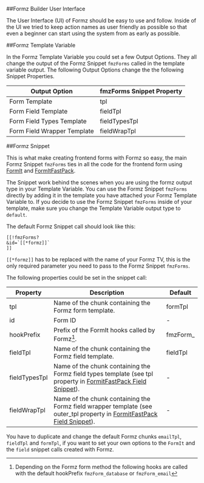 ##Formz Builder User Interface

The User Interface (UI) of Formz should be easy to use and follow. Inside of 
the UI we tried to keep action names as user friendly as possible so that even 
a beginner can start using the system from as early as possible.

##Formz Template Variable

In the Formz Template Variable you could set a few Output Options. They all 
change the output of the Formz Snippet `fmzForms` called in the template 
variable output. The following Output Options change the the following Snippet 
Properties.

Output Option | fmzForms Snippet Property
------------|------------
Form Template | tpl
Form Field Template | fieldTpl
Form Field Types Template | fieldTypesTpl
Form Field Wrapper Template | fieldWrapTpl

##Formz Snippet

This is what make creating frontend forms with Formz so easy, the main Formz 
Snippet `fmzForms` ties in all the code for the frontend form using 
[FormIt](http://modx.com/extras/package/formit) and 
[FormItFastPack](http://modx.com/extras/package/formitfastpack).

The Snippet work behind the scenes when you are using the formz output type in 
your Template Variable. You can use the Formz Snippet `fmzForms` directly by 
adding it in the template you have attached your Formz Template Variable to. If 
you decide to use the Formz Snippet `fmzForms` inside of your template, make 
sure you change the Template Variable output type to `default`.

The default Formz Snippet call should look like this:

```
[[!fmzForms?
&id=`[[*formz]]`
]]
```

`[[*formz]]` has to be replaced with the name of your Formz TV, this is the 
only required parameter you need to pass to the Formz Snippet `fmzForms`.

The following properties could be set in the snippet call:

Property | Description | Default
---------|-------------|--------
tpl | Name of the chunk containing the Formz form template. | formTpl
id | Form ID | -
hookPrefix | Prefix of the FormIt hooks called by Formz[^1]. | fmzForm_
fieldTpl | Name of the chunk containing the Formz field template. | fieldTpl
fieldTypesTpl | Name of the chunk containing the Formz field types template (see tpl property in [FormitFastPack Field Snippet](https://rtfm.modx.com/extras/revo/formitfastpack/formitfastpack.field)). | -
fieldWrapTpl | Name of the chunk containing the Formz field wrapper template (see outer_tpl property in [FormitFastPack Field Snippet](https://rtfm.modx.com/extras/revo/formitfastpack/formitfastpack.field)). | -

[^1]: Depending on the Formz form method the following hooks are called with 
the default hookPrefix `fmzForm_database` or `fmzForm_email`

You have to duplicate and change the default Formz chunks `emailTpl`, 
`fieldTpl` and `formTpl`, if you want to set your own options to the `FormIt` 
and the `field` snippet calls created with Formz.

